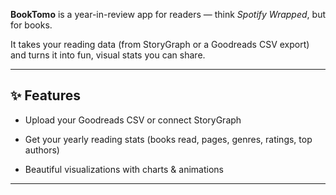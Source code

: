 **BookTomo** is a year-in-review app for readers — think *Spotify Wrapped*, but for books.  

It takes your reading data (from StoryGraph or a Goodreads CSV export) and turns it into fun, visual stats you can share.  



---



## ✨ Features

- Upload your Goodreads CSV or connect StoryGraph  

- Get your yearly reading stats (books read, pages, genres, ratings, top authors)  

- Beautiful visualizations with charts \& animations  



---


